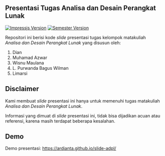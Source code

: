 ## Presentasi Tugas Analisa dan Desain Perangkat Lunak

[![Impressjs Version](https://img.shields.io/badge/impressjs-v0.5.3-ff69b4.svg)](https://github.com/impress/impress.js/)
[![Semester Version](https://img.shields.io/badge/semester-IV-007bff.svg)](#)

Repositori ini berisi kode *slide* presentasi tugas kelompok
matakuliah *Analisa dan Desain Perangkat Lunak* yang disusun 
oleh:

1. Dian
2. Muhamad Azwar
3. Wisnu Maulana
4. L. Purwanda Bagus Wilman
5. Limarsi

## Disclaimer

Kami membuat *slide* presentasi ini hanya untuk memenuhi
tugas matakuliah *Analisa dan Desain Perangkat Lunak*. 

Informasi yang dimuat di *slide* presentasi ini, tidak bisa
dijadikan acuan atau referensi, karena masih terdapat 
beberapa kesalahan.

## Demo

Demo presentasi: https://ardianta.github.io/slide-adpl/
